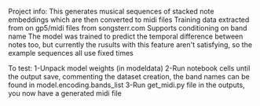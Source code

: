 Project info:
This generates musical sequences of stacked note embeddings which are then converted to midi files
Training data extracted from on gp5/midi files from songsterr.com
Supports conditioning on band name
The model was trained to predict the temporal difference between notes too, but currently the rusults with this feature aren't satisfying, so the example sequences all use fixed times

To test:
1-Unpack model weights (in modeldata)
2-Run notebook cells until the output save, commenting the dataset creation, the band names can be found in model.encoding.bands_list
3-Run get_midi.py file in the outputs, you now have a generated midi file
